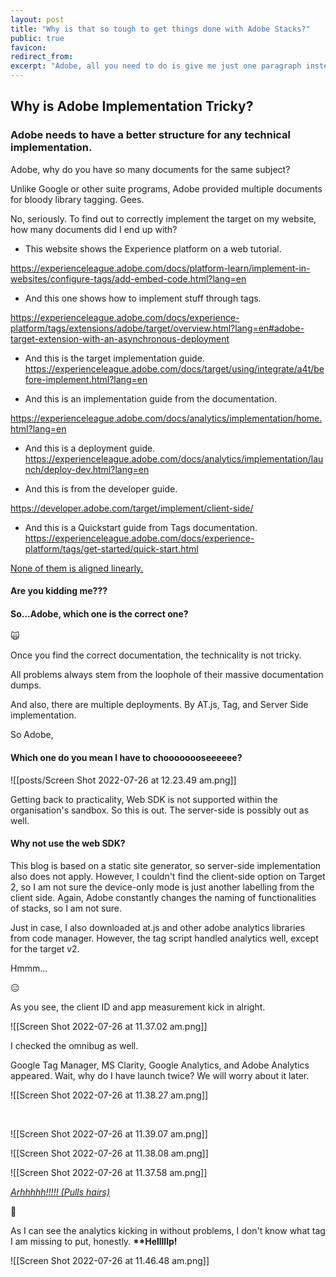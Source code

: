 ```yaml
---
layout: post
title: "Why is that so tough to get things done with Adobe Stacks?"
public: true
favicon:
redirect_from: 
excerpt: "Adobe, all you need to do is give me just one paragraph instead of 10 pages of implementation documents."
---
```


## Why is Adobe Implementation Tricky?


### Adobe needs to have a better structure for any technical implementation. 


Adobe, why do you have so many documents for the same subject?

Unlike Google or other suite programs, Adobe provided multiple documents for bloody library tagging. Gees. 


No, seriously. To find out to correctly implement the target on my website, how many documents did I end up with?

- This website shows the Experience platform on a web tutorial. 

https://experienceleague.adobe.com/docs/platform-learn/implement-in-websites/configure-tags/add-embed-code.html?lang=en

- And this one shows how to implement stuff through tags.

https://experienceleague.adobe.com/docs/experience-platform/tags/extensions/adobe/target/overview.html?lang=en#adobe-target-extension-with-an-asynchronous-deployment

- And this is the target implementation guide. 
https://experienceleague.adobe.com/docs/target/using/integrate/a4t/before-implement.html?lang=en

- And this is an implementation guide from the documentation. 

https://experienceleague.adobe.com/docs/analytics/implementation/home.html?lang=en

- And this is a deployment guide. 
https://experienceleague.adobe.com/docs/analytics/implementation/launch/deploy-dev.html?lang=en

- And this is from the developer guide. 

https://developer.adobe.com/target/implement/client-side/

- And this is a Quickstart guide from Tags documentation. 
https://experienceleague.adobe.com/docs/experience-platform/tags/get-started/quick-start.html



<u>None of them is aligned linearly. </u>


#### Are you kidding me???

#### So...Adobe, which one is the correct one? 


🙀

Once you find the correct documentation, the technicality is not tricky. 

All problems always stem from the loophole of their massive documentation dumps. 


And also, there are multiple deployments. By AT.js, Tag, and Server Side implementation. 

So Adobe, 

#### Which one do you mean I have to choooooooseeeeee?


![[posts/Screen Shot 2022-07-26 at 12.23.49 am.png]]
<br/>

Getting back to practicality, Web SDK is not supported within the organisation's sandbox. So this is out. The server-side is possibly out as well. 


#### Why not use the web SDK?


This blog is based on a static site generator, so server-side implementation also does not apply. However, I couldn't find the client-side option on Target 2, so I am not sure the device-only mode is just another labelling from the client side. Again, Adobe constantly changes the naming of functionalities of stacks, so I am not sure. 

Just in case, I also downloaded at.js and other adobe analytics libraries from code manager. However, the tag script handled analytics well, except for the target v2. 

Hmmm...

😑

As you see, the client ID and app measurement kick in alright. 

![[Screen Shot 2022-07-26 at 11.37.02 am.png]]


I checked the omnibug as well. 

Google Tag Manager, MS Clarity, Google Analytics, and Adobe Analytics appeared. 
Wait, why do I have launch twice? We will worry about it later. 

![[Screen Shot 2022-07-26 at 11.38.27 am.png]]

<br />

![[Screen Shot 2022-07-26 at 11.39.07 am.png]]


![[Screen Shot 2022-07-26 at 11.38.08 am.png]]

![[Screen Shot 2022-07-26 at 11.37.58 am.png]]


<u><i>Arhhhhh!!!!! (Pulls hairs)</i></u>
<br/>

🤬

As I can see the analytics kicking in without problems, I don't know what tag I am missing to put, honestly.  <b>**Helllllp!</b>

![[Screen Shot 2022-07-26 at 11.46.48 am.png]]